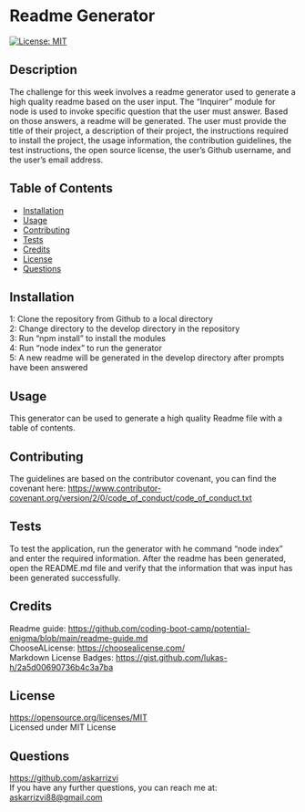 # Readme Generator
  [![License: MIT](https://img.shields.io/badge/License-MIT-yellow.svg)](https://opensource.org/licenses/MIT)

  ## Description
  The challenge for this week involves a readme generator used to generate a high quality readme based on the user input. The “Inquirer” module for node is used to invoke specific question that the user must answer. Based on those answers, a readme will be generated. The user must provide the title of their project, a description of their project, the instructions required to install the project, the usage information, the contribution guidelines, the test instructions, the open source license, the user’s Github username, and the user’s email address.

  ## Table of Contents

* [Installation](#installation)
* [Usage](#usage)
* [Contributing](#contributing)
* [Tests](#tests)
* [Credits](#credits)
* [License](#license)
* [Questions](#questions)

## Installation
1: Clone the repository from Github to a local directory<br />2: Change directory to the develop directory in the repository<br />3: Run “npm install” to install the modules<br />4: Run “node index” to run the generator<br />5: A new readme will be generated in the develop directory after prompts have been answered<br />

## Usage
This generator can be used to generate a high quality Readme file with a table of contents.

## Contributing
The guidelines are based on the contributor covenant, you can find the covenant here: https://www.contributor-covenant.org/version/2/0/code_of_conduct/code_of_conduct.txt

## Tests
To test the application, run the generator with he command “node index” and enter the required information. After the readme has been generated, open the README.md file and verify that the information that was input has been generated successfully. 

## Credits

Readme guide: https://github.com/coding-boot-camp/potential-enigma/blob/main/readme-guide.md <br />
ChooseALicense: https://choosealicense.com/<br />
Markdown License Badges: https://gist.github.com/lukas-h/2a5d00690736b4c3a7ba

## License
https://opensource.org/licenses/MIT <br />
Licensed under MIT License

## Questions
https://github.com/askarrizvi <br />
If you have any further questions, you can reach me at: <br />
askarrizvi88@gmail.com
